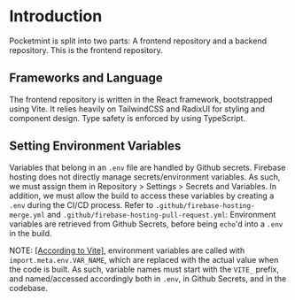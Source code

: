 # Introduction

Pocketmint is split into two parts: A frontend repository and a backend repository. This is the frontend repository.

## Frameworks and Language

The frontend repository is written in the React framework, bootstrapped using Vite. It relies heavily on TailwindCSS and RadixUI for styling and component design. Type safety is enforced by using TypeScript.

## Setting Environment Variables

Variables that belong in an `.env` file are handled by Github secrets. Firebase hosting does not directly manage secrets/environment variables. As such, we must assign them in Repository > Settings > Secrets and Variables. In addition, we must allow the build to access these variables by creating a `.env` during the CI/CD process. Refer to `.github/firebase-hosting-merge.yml` and `.github/firebase-hosting-pull-request.yml`: Environment variables are retrieved from Github Secrets, before being `echo`'d into a `.env` in the build.

NOTE: [[According to Vite]](https://vitejs.dev/guide/env-and-mode.html), environment variables are called with `import.meta.env.VAR_NAME`, which are replaced with the actual value when the code is built. As such, variable names must start with the `VITE_` prefix, and named/accessed accordingly both in `.env`, in Github Secrets, and in the codebase.
